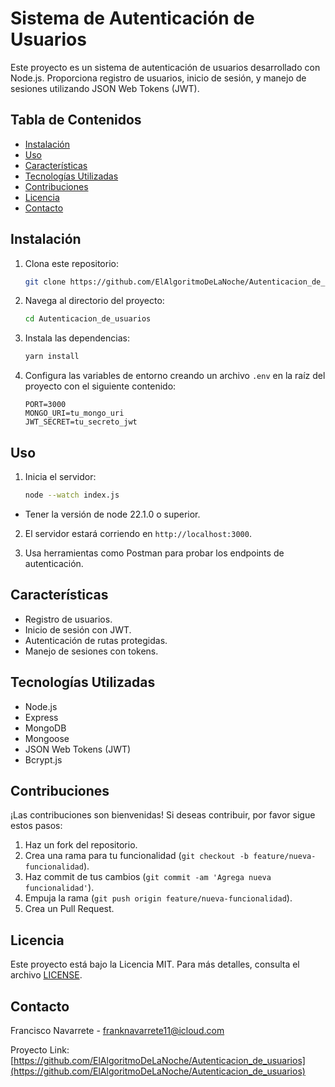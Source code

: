 
# Sistema de Autenticación de Usuarios

Este proyecto es un sistema de autenticación de usuarios desarrollado con Node.js. Proporciona registro de usuarios, inicio de sesión, y manejo de sesiones utilizando JSON Web Tokens (JWT).

## Tabla de Contenidos

- [Instalación](#instalación)
- [Uso](#uso)
- [Características](#características)
- [Tecnologías Utilizadas](#tecnologías-utilizadas)
- [Contribuciones](#contribuciones)
- [Licencia](#licencia)
- [Contacto](#contacto)

## Instalación

1. Clona este repositorio:
   ```bash
   git clone https://github.com/ElAlgoritmoDeLaNoche/Autenticacion_de_usuarios.git
   ```

2. Navega al directorio del proyecto:
   ```bash
   cd Autenticacion_de_usuarios
   ```

3. Instala las dependencias:
   ```bash
   yarn install
   ```

4. Configura las variables de entorno creando un archivo `.env` en la raíz del proyecto con el siguiente contenido:
   ```
   PORT=3000
   MONGO_URI=tu_mongo_uri
   JWT_SECRET=tu_secreto_jwt
   ```

## Uso

1. Inicia el servidor:
   ```bash
   node --watch index.js
   ```
  * Tener la versión de node 22.1.0 o superior.

2. El servidor estará corriendo en `http://localhost:3000`.

3. Usa herramientas como Postman para probar los endpoints de autenticación.

## Características

- Registro de usuarios.
- Inicio de sesión con JWT.
- Autenticación de rutas protegidas.
- Manejo de sesiones con tokens.

## Tecnologías Utilizadas

- Node.js
- Express
- MongoDB
- Mongoose
- JSON Web Tokens (JWT)
- Bcrypt.js

## Contribuciones

¡Las contribuciones son bienvenidas! Si deseas contribuir, por favor sigue estos pasos:

1. Haz un fork del repositorio.
2. Crea una rama para tu funcionalidad (`git checkout -b feature/nueva-funcionalidad`).
3. Haz commit de tus cambios (`git commit -am 'Agrega nueva funcionalidad'`).
4. Empuja la rama (`git push origin feature/nueva-funcionalidad`).
5. Crea un Pull Request.

## Licencia

Este proyecto está bajo la Licencia MIT. Para más detalles, consulta el archivo [LICENSE](LICENSE).

## Contacto

Francisco Navarrete - [franknavarrete11@icloud.com](mailto:franknavarrete11@icloud.com)

Proyecto Link: [https://github.com/ElAlgoritmoDeLaNoche/Autenticacion_de_usuarios](https://github.com/ElAlgoritmoDeLaNoche/Autenticacion_de_usuarios)
